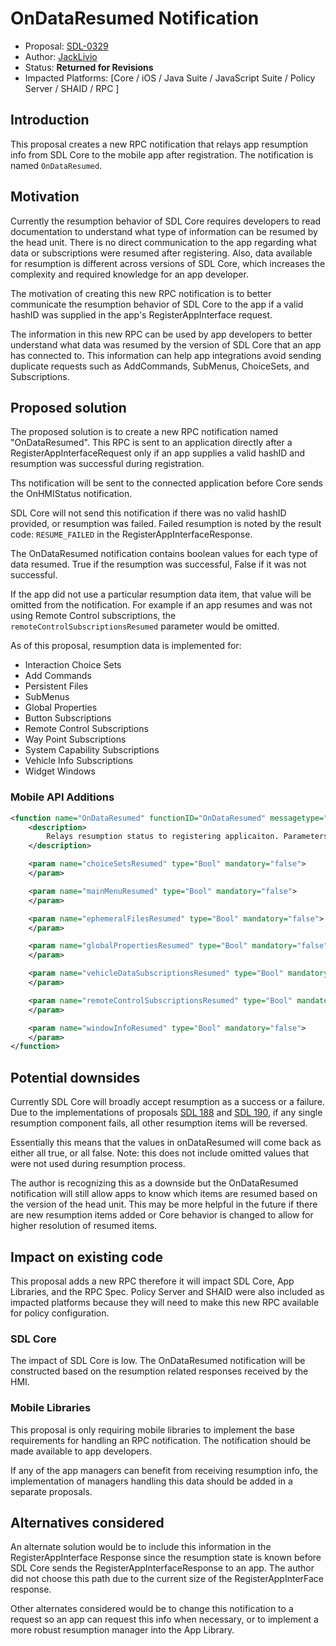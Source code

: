 # OnDataResumed Notification

* Proposal: [SDL-0329](0329-on-data-resumed.md)
* Author: [JackLivio](https://github.com/JackLivio)
* Status: **Returned for Revisions**
* Impacted Platforms: [Core / iOS / Java Suite / JavaScript Suite / Policy Server / SHAID / RPC ]

## Introduction

This proposal creates a new RPC notification that relays app resumption info from SDL Core to the mobile app after registration. The notification is named `OnDataResumed`.

## Motivation

Currently the resumption behavior of SDL Core requires developers to read documentation to understand what type of information can be resumed by the head unit. There is no direct communication to the app regarding what data or subscriptions were resumed after registering. Also, data available for resumption is different across versions of SDL Core, which increases the complexity and required knowledge for an app developer.

The motivation of creating this new RPC notification is to better communicate the resumption behavior of SDL Core to the app if a valid hashID was supplied in the app's RegisterAppInterface request. 


The information in this new RPC can be used by app developers to better understand what data was resumed by the version of SDL Core that an app has connected to. This information can help app integrations avoid sending duplicate requests such as AddCommands, SubMenus, ChoiceSets, and Subscriptions.

## Proposed solution

The proposed solution is to create a new RPC notification named "OnDataResumed". This RPC is sent to an application directly after a RegisterAppInterfaceRequest only if an app supplies a valid hashID and resumption was successful during registration. 

Ths notification will be sent to the connected application before Core sends the OnHMIStatus notification.

SDL Core will not send this notification if there was no valid hashID provided, or resumption was failed. Failed resumption is noted by the result code: `RESUME_FAILED` in the RegisterAppInterfaceResponse.

The OnDataResumed notification contains boolean values for each type of data resumed. True if the resumption was successful, False if it was not successful. 

If the app did not use a particular resumption data item, that value will be omitted from the notification. For example if an app resumes and was not using Remote Control subscriptions, the `remoteControlSubscriptionsResumed` parameter would be omitted.

As of this proposal, resumption data is implemented for:

- Interaction Choice Sets
- Add Commands
- Persistent Files
- SubMenus
- Global Properties
- Button Subscriptions
- Remote Control Subscriptions
- Way Point Subscriptions
- System Capability Subscriptions
- Vehicle Info Subscriptions
- Widget Windows

### Mobile API Additions


```xml
<function name="OnDataResumed" functionID="OnDataResumed" messagetype="notification" since="x.x">
    <description>
        Relays resumption status to registering applicaiton. Parameters will be: true if resumption was successful, false if resumption was failed by the HMI, or omitted if no resumption data exists.
    </description>

    <param name="choiceSetsResumed" type="Bool" mandatory="false">
    </param>

    <param name="mainMenuResumed" type="Bool" mandatory="false">
    </param>

    <param name="ephemeralFilesResumed" type="Bool" mandatory="false">
    </param>

    <param name="globalPropertiesResumed" type="Bool" mandatory="false">
    </param>

    <param name="vehicleDataSubscriptionsResumed" type="Bool" mandatory="false">
    </param>

    <param name="remoteControlSubscriptionsResumed" type="Bool" mandatory="false">
    </param>

    <param name="windowInfoResumed" type="Bool" mandatory="false">
    </param>
</function>
```

## Potential downsides

Currently SDL Core will broadly accept resumption as a success or a failure. Due to the implementations of proposals [SDL 188](https://github.com/smartdevicelink/sdl_evolution/blob/master/proposals/0188-get-interior-data-resumption.md) and [SDL 190](https://github.com/smartdevicelink/sdl_evolution/blob/master/proposals/0190-resumption-data-error-handling.md), if any single resumption component fails, all other resumption items will be reversed.

Essentially this means that the values in onDataResumed will come back as either all true, or all false. Note: this does not include omitted values that were not used during resumption process.

The author is recognizing this as a downside but the OnDataResumed notification will still allow apps to know which items are resumed based on the version of the head unit. This may be more helpful in the future if there are new resumption items added or Core behavior is changed to allow for higher resolution of resumed items.

## Impact on existing code

This proposal adds a new RPC therefore it will impact SDL Core, App Libraries, and the RPC Spec. Policy Server and SHAID were also included as impacted platforms because they will need to make this new RPC available for policy configuration.

### SDL Core

The impact of SDL Core is low. The OnDataResumed notification will be constructed based on the resumption related responses received by the HMI.

### Mobile Libraries

This proposal is only requiring mobile libraries to implement the base requirements for handling an RPC notification. The notification should be made available to app developers. 

If any of the app managers can benefit from receiving resumption info, the implementation of managers handling this data should be added in a separate proposals. 

## Alternatives considered

An alternate solution would be to include this information in the RegisterAppInterface Response since the resumption state is known before SDL Core sends the RegisterAppInterfaceResponse to an app. The author did not choose this path due to the current size of the RegisterAppInterFace response.

Other alternates considered would be to change this notification to a request so an app can request this info when necessary, or to implement a more robust resumption manager into the App Library.

